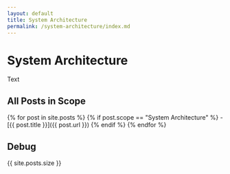 ```yaml
---
layout: default
title: System Architecture
permalink: /system-architecture/index.md
---
```


# System Architecture

Text

## All Posts in Scope

{% for post in site.posts %}
  {% if post.scope == "System Architecture" %}
    - [{{ post.title }}]({{ post.url }})
  {% endif %}
{% endfor %}

## Debug
{{ site.posts.size }}
